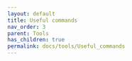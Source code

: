 ```yaml
---
layout: default
title: Useful commands
nav_order: 3
parent: Tools
has_children: true
permalink: docs/tools/Useful_commands
---
```

